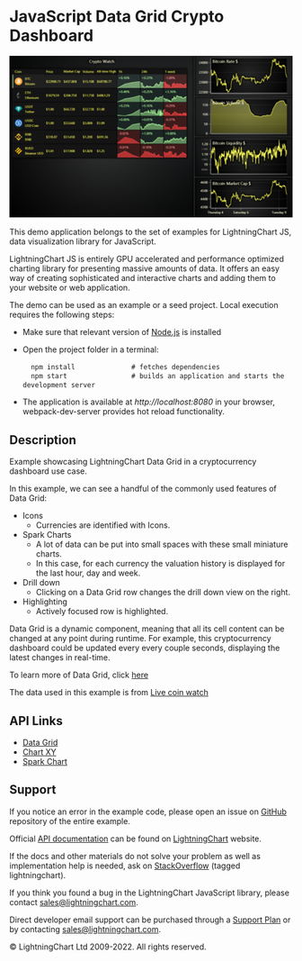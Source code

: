 # JavaScript Data Grid Crypto Dashboard

![JavaScript Data Grid Crypto Dashboard](dataGridCrypto-darkGold.png)

This demo application belongs to the set of examples for LightningChart JS, data visualization library for JavaScript.

LightningChart JS is entirely GPU accelerated and performance optimized charting library for presenting massive amounts of data. It offers an easy way of creating sophisticated and interactive charts and adding them to your website or web application.

The demo can be used as an example or a seed project. Local execution requires the following steps:

-   Make sure that relevant version of [Node.js](https://nodejs.org/en/download/) is installed
-   Open the project folder in a terminal:

          npm install              # fetches dependencies
          npm start                # builds an application and starts the development server

-   The application is available at _http://localhost:8080_ in your browser, webpack-dev-server provides hot reload functionality.


## Description

Example showcasing LightningChart Data Grid in a cryptocurrency dashboard use case.

In this example, we can see a handful of the commonly used features of Data Grid:

-   Icons
    -   Currencies are identified with Icons.
-   Spark Charts
    -   A lot of data can be put into small spaces with these small miniature charts.
    -   In this case, for each currency the valuation history is displayed for the last hour, day and week.
-   Drill down
    -   Clicking on a Data Grid row changes the drill down view on the right.
-   Highlighting
    -   Actively focused row is highlighted.

Data Grid is a dynamic component, meaning that all its cell content can be changed at any point during runtime.
For example, this cryptocurrency dashboard could be updated every every couple seconds, displaying the latest changes in real-time.

To learn more of Data Grid, click [here](https://lightningchart.com/js-charts/datagrid/)

The data used in this example is from [Live coin watch](https://www.livecoinwatch.com/)


## API Links

* [Data Grid]
* [Chart XY]
* [Spark Chart]


## Support

If you notice an error in the example code, please open an issue on [GitHub][0] repository of the entire example.

Official [API documentation][1] can be found on [LightningChart][2] website.

If the docs and other materials do not solve your problem as well as implementation help is needed, ask on [StackOverflow][3] (tagged lightningchart).

If you think you found a bug in the LightningChart JavaScript library, please contact sales@lightningchart.com.

Direct developer email support can be purchased through a [Support Plan][4] or by contacting sales@lightningchart.com.

[0]: https://github.com/Arction/
[1]: https://lightningchart.com/lightningchart-js-api-documentation/
[2]: https://lightningchart.com
[3]: https://stackoverflow.com/questions/tagged/lightningchart
[4]: https://lightningchart.com/support-services/

© LightningChart Ltd 2009-2022. All rights reserved.


[Data Grid]: https://lightningchart.com/js-charts/api-documentation/v6.0.0/classes/DataGrid.html
[Chart XY]: https://lightningchart.com/js-charts/api-documentation/v6.0.0/classes/ChartXY.html
[Spark Chart]: https://lightningchart.com/js-charts/api-documentation/v6.0.0/types/SparkChart.html

